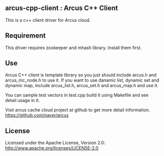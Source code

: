 

## arcus-cpp-client : Arcus C++ Client

This is a c++ client driver for Arcus cloud.

## Requirement

This driver requires zookeeper and mhash library.
Install them first.


## Use

Arcus C++ client is template library so you just should include arcus.h and arcus_mc_node.h to use it.
If you want to use danamic list, dynamic set and dynamic map, include arcus_list.h, arcus_set.h and arcus_map.h and use it.

You can sample test vectors in test.cpp build it using Makefile and see detail usage in it.

Visit arcus cache cloud project at github to get more detail information.
https://github.com/naver/arcus


## License

Licensed under the Apache License, Version 2.0: http://www.apache.org/licenses/LICENSE-2.0




